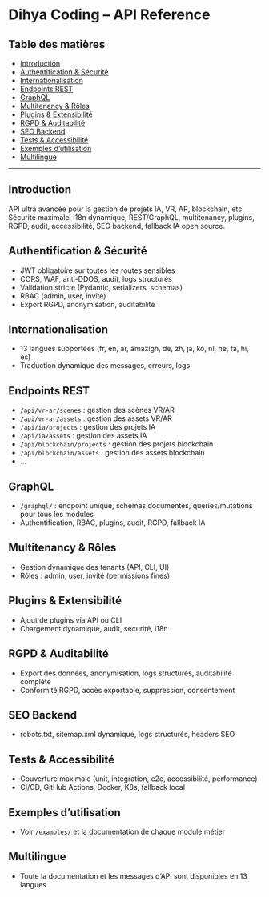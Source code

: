 # Dihya Coding – API Reference

## Table des matières
- [Introduction](#introduction)
- [Authentification & Sécurité](#authentification--sécurité)
- [Internationalisation](#internationalisation)
- [Endpoints REST](#endpoints-rest)
- [GraphQL](#graphql)
- [Multitenancy & Rôles](#multitenancy--rôles)
- [Plugins & Extensibilité](#plugins--extensibilité)
- [RGPD & Auditabilité](#rgpd--auditabilité)
- [SEO Backend](#seo-backend)
- [Tests & Accessibilité](#tests--accessibilité)
- [Exemples d’utilisation](#exemples-dutilisation)
- [Multilingue](#multilingue)

---

## Introduction
API ultra avancée pour la gestion de projets IA, VR, AR, blockchain, etc. Sécurité maximale, i18n dynamique, REST/GraphQL, multitenancy, plugins, RGPD, audit, accessibilité, SEO backend, fallback IA open source.

## Authentification & Sécurité
- JWT obligatoire sur toutes les routes sensibles
- CORS, WAF, anti-DDOS, audit, logs structurés
- Validation stricte (Pydantic, serializers, schemas)
- RBAC (admin, user, invité)
- Export RGPD, anonymisation, auditabilité

## Internationalisation
- 13 langues supportées (fr, en, ar, amazigh, de, zh, ja, ko, nl, he, fa, hi, es)
- Traduction dynamique des messages, erreurs, logs

## Endpoints REST
- `/api/vr-ar/scenes` : gestion des scènes VR/AR
- `/api/vr-ar/assets` : gestion des assets VR/AR
- `/api/ia/projects` : gestion des projets IA
- `/api/ia/assets` : gestion des assets IA
- `/api/blockchain/projects` : gestion des projets blockchain
- `/api/blockchain/assets` : gestion des assets blockchain
- ...

## GraphQL
- `/graphql/` : endpoint unique, schémas documentés, queries/mutations pour tous les modules
- Authentification, RBAC, plugins, audit, RGPD, fallback IA

## Multitenancy & Rôles
- Gestion dynamique des tenants (API, CLI, UI)
- Rôles : admin, user, invité (permissions fines)

## Plugins & Extensibilité
- Ajout de plugins via API ou CLI
- Chargement dynamique, audit, sécurité, i18n

## RGPD & Auditabilité
- Export des données, anonymisation, logs structurés, auditabilité complète
- Conformité RGPD, accès exportable, suppression, consentement

## SEO Backend
- robots.txt, sitemap.xml dynamique, logs structurés, headers SEO

## Tests & Accessibilité
- Couverture maximale (unit, integration, e2e, accessibilité, performance)
- CI/CD, GitHub Actions, Docker, K8s, fallback local

## Exemples d’utilisation
- Voir `/examples/` et la documentation de chaque module métier

## Multilingue
- Toute la documentation et les messages d’API sont disponibles en 13 langues
